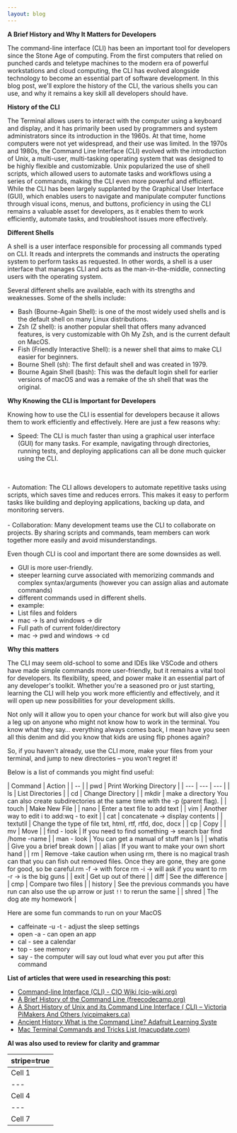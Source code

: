 ```yaml
---
layout: blog
---  
```


**A Brief History and Why It Matters for Developers**

The command-line interface (CLI) has been an important tool for developers since the Stone Age of computing. From the first computers that relied on punched cards and teletype machines to the modern era of powerful workstations and cloud computing, the CLI has evolved alongside technology to become an essential part of software development. In this blog post, we'll explore the history of the CLI, the various shells you can use, and why it remains a key skill all developers should have.

**History of the CLI**

The Terminal allows users to interact with the computer using a keyboard and display, and it has primarily been used by programmers and system administrators since its introduction in the 1960s. At that time, home computers were not yet widespread, and their use was limited. In the 1970s and 1980s, the Command Line Interface (CLI) evolved with the introduction of Unix, a multi-user, multi-tasking operating system that was designed to be highly flexible and customizable. Unix popularized the use of shell scripts, which allowed users to automate tasks and workflows using a series of commands, making the CLI even more powerful and efficient. While the CLI has been largely supplanted by the Graphical User Interface (GUI), which enables users to navigate and manipulate computer functions through visual icons, menus, and buttons, proficiency in using the CLI remains a valuable asset for developers, as it enables them to work efficiently, automate tasks, and troubleshoot issues more effectively.

**Different Shells**

A shell is a user interface responsible for processing all commands typed on CLI. It reads and interprets the commands and instructs the operating system to perform tasks as requested. In other words, a shell is a user interface that manages CLI and acts as the man-in-the-middle, connecting users with the operating system.

Several different shells are available, each with its strengths and weaknesses. Some of the shells include:

- Bash (Bourne-Again Shell): is one of the most widely used shells and is the default shell on many Linux distributions.
- Zsh (Z shell): is another popular shell that offers many advanced features, is very customizable with Oh My Zsh, and is the current default on MacOS.
- Fish (Friendly Interactive Shell): is a newer shell that aims to make CLI easier for beginners.
- Bourne Shell (sh): The first default shell and was created in 1979.
- Bourne Again Shell (bash): This was the default login shell for earlier versions of macOS and was a remake of the sh shell that was the original.

**Why Knowing the CLI is Important for Developers**

Knowing how to use the CLI is essential for developers because it allows them to work efficiently and effectively. Here are just a few reasons why:

- Speed: The CLI is much faster than using a graphical user interface (GUI) for many tasks. For example, navigating through directories, running tests, and deploying applications can all be done much quicker using the CLI.
<br/>
<br/>
- Automation: The CLI allows developers to automate repetitive tasks using scripts, which saves time and reduces errors. This makes it easy to perform tasks like building and deploying applications, backing up data, and monitoring servers.
<br/>
<br/>
- Collaboration: Many development teams use the CLI to collaborate on projects. By sharing scripts and commands, team members can work together more easily and avoid misunderstandings.

Even though CLI is cool and important there are some downsides as well.

- GUI is more user-friendly.
- steeper learning curve associated with memorizing commands and complex syntax/arguments (however you can assign alias and automate commands)
- different commands used in different shells.
- example:
- List files and folders
- mac -> ls and windows -> dir
- Full path of current folder/directory
- mac -> pwd and windows -> cd

**Why this matters**

The CLI may seem old-school to some and IDEs like VSCode and others have made simple commands more user-friendly, but it remains a vital tool for developers. Its flexibility, speed, and power make it an essential part of any developer's toolkit. Whether you're a seasoned pro or just starting, learning the CLI will help you work more efficiently and effectively, and it will open up new possibilities for your development skills.  

Not only will it allow you to open your chance for work but will also give you a leg up on anyone who might not know how to work in the terminal.  You know what they say… everything always comes back, I mean have you seen all this denim and did you know that kids are using flip phones again?

So, if you haven't already, use the CLI more, make your files from your terminal, and jump to new directories – you won't regret it!

Below is a list of commands you might find useful:

| Command | Action |
| -- |
| pwd | Print Working Directory |
| --- | --- | --- |
| ls | List Directories |
| cd | Change Directory |
| mkdir | make a directory You can also create subdirectories at the same time with the -p (parent flag). |
| touch | Make New File |
| nano | Enter a text file to add text |
| vim | Another way to edit i to add:wq - to exit |
| cat | concatenate -> display contents |
| textutil  | Change the type of file txt, html, rtf, rtfd, doc, docx |
| cp | Copy |
| mv | Move |
| find - look | If you need to find something -> search bar find /home -name <file name> |
| man - look | You can get a manual of stuff man ls |
| whatis | Give you a brief break down |
| alias | If you want to make your own short hand |
| rm | Remove -take caution when using rm, there is no magical trash can that you can fish out removed files. Once they are gone, they are gone for good, so be careful.rm -f -> with force rm -i -> will ask if you want to rm -r -> is the big guns |
| exit | Get up out of there |
| diff | See the difference |
| cmp | Compare two files |
| history | See the previous commands you have run can also use the up arrow or just `!!` to rerun the same |
| shred | The dog ate my homework |

Here are some fun commands to run on your MacOS 

- caffeinate -u -t <seconds> - adjust the sleep settings
- open -a <app> <file> - can open an app
- cal - see a calendar
- top - see memory
- say - the computer will say out loud what ever you put after this command

**List of articles that were used in researching this post:**

- [Command-line Interface (CLI) - CIO Wiki (cio-wiki.org)](https://cio-wiki.org/wiki/Command-line_Interface_(CLI))
- [A Brief History of the Command Line (freecodecamp.org)](https://www.freecodecamp.org/news/the-command-line-1fdbc692b3bf/)
- [A Short History of Unix and its Command Line Interface ( CLI) – Victoria PiMakers And Others (vicpimakers.ca)](https://vicpimakers.ca/tutorials/raspbian/a-short-history-of-unix-and-its-command-line-interface-cli/)
- [Ancient History  What is the Command Line? Adafruit Learning Syste](https://learn.adafruit.com/what-is-the-command-line/ancient-history)
- [Mac Terminal Commands and Tricks List (macupdate.com)](https://www.macupdate.com/how-to/mac-terminal-commands-list)

**AI was also used to review for clarity and grammar**


|stripe=true|
|---|
| Cell 1 | Cell 2 
| --- | --- | --- |
| Cell 4 | Cell 5 | Cell 6 |
| --- | --- | --- |
| Cell 7 | Cell 8 | Cell 9 |